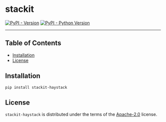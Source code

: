 # stackit

[![PyPI - Version](https://img.shields.io/pypi/v/stackit-haystack.svg)](https://pypi.org/project/stackit-haystack)
[![PyPI - Python Version](https://img.shields.io/pypi/pyversions/stackit-haystack.svg)](https://pypi.org/project/stackit-haystack)

-----

## Table of Contents

- [Installation](#installation)
- [License](#license)

## Installation

```console
pip install stackit-haystack
```

## License

`stackit-haystack` is distributed under the terms of the [Apache-2.0](https://spdx.org/licenses/Apache-2.0.html) license.
